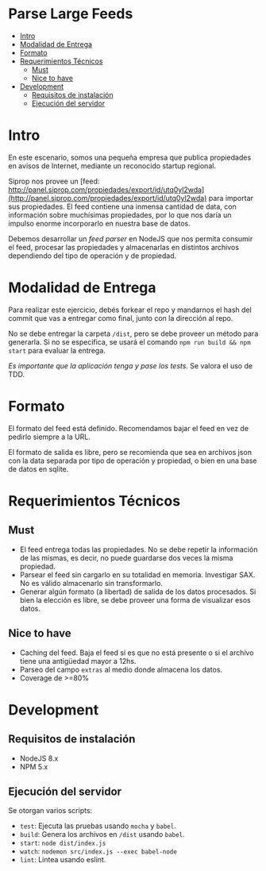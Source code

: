 Parse Large Feeds
=================

<!-- TOC -->

- [Intro](#intro)
- [Modalidad de Entrega](#modalidad-de-entrega)
- [Formato](#formato)
- [Requerimientos Técnicos](#requerimientos-técnicos)
    - [Must](#must)
    - [Nice to have](#nice-to-have)
- [Development](#development)
    - [Requisitos de instalación](#requisitos-de-instalación)
    - [Ejecución del servidor](#ejecución-del-servidor)

<!-- /TOC -->

# Intro

En este escenario, somos una pequeña empresa que publica propiedades en avisos
de Internet, mediante un reconocido startup regional.

Siprop nos provee un [feed: http://panel.siprop.com/propiedades/export/id/utq0yl2wda](http://panel.siprop.com/propiedades/export/id/utq0yl2wda) para importar sus propiedades. El feed contiene una
inmensa cantidad de data, con información sobre muchísimas propiedades, por lo
que nos daría un impulso enorme incorporarlo en nuestra base de datos.

Debemos desarrollar un *feed parser* en NodeJS que nos permita consumir el feed,
procesar las propiedades y almacenarlas en distintos archivos dependiendo del
tipo de operación y de propiedad.

# Modalidad de Entrega

Para realizar este ejercicio, debés forkear el repo y mandarnos el hash del
commit que vas a entregar como final, junto con la dirección al repo.

No se debe entregar la carpeta `/dist`,
pero se debe proveer un método para generarla. Si no se especifica, se usará
el comando `npm run build && npm start` para evaluar la entrega.

*Es importante que la aplicación tenga y pase los tests.* Se valora el uso de TDD.

# Formato

El formato del feed está definido. Recomendamos bajar el feed en vez de pedirlo
siempre a la URL.

El formato de salida es libre, pero se recomienda que sea en archivos json con
la data separada por tipo de operación y propiedad, o bien en una base de datos
en sqlite.

# Requerimientos Técnicos

## Must
- El feed entrega todas las propiedades. No se debe repetir la información de
  las mismas, es decir, no puede guardarse dos veces la misma propiedad.
- Parsear el feed sin cargarlo en su totalidad en memoria. Investigar SAX.
  No es válido almacenarlo sin transformarlo.
- Generar algún formato (a libertad) de salida de los datos procesados. Si bien
  la elección es libre, se debe proveer una forma de visualizar esos datos.

## Nice to have
- Caching del feed. Baja el feed si es que no está presente o si el archivo
  tiene una antigüedad mayor a 12hs.
- Parseo del campo `extras` al medio donde almacena los datos.
- Coverage de >=80%

# Development

## Requisitos de instalación

- NodeJS 8.x
- NPM 5.x

## Ejecución del servidor

Se otorgan varios scripts:

- `test`: Ejecuta las pruebas usando `mocha` y `babel`.
- `build`: Genera los archivos en `/dist` usando `babel`.
- `start`: `node dist/index.js`
- `watch`: `nodemon src/index.js --exec babel-node`
- `lint`: Lintea usando eslint.
